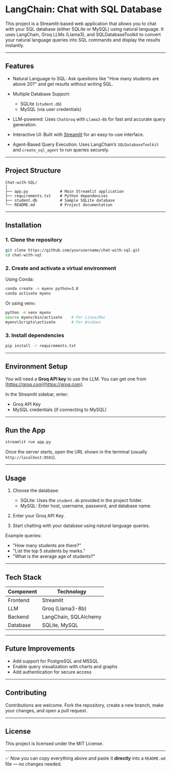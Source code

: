 # LangChain: Chat with SQL Database

This project is a Streamlit-based web application that allows you to chat with your SQL database (either SQLite or MySQL) using natural language.
It uses LangChain, Groq LLMs (Llama3), and SQLDatabaseToolkit to convert your natural language queries into SQL commands and display the results instantly.

---

## Features

* Natural Language to SQL: Ask questions like "How many students are above 20?" and get results without writing SQL.
* Multiple Database Support:

  * SQLite (`student.db`)
  * MySQL (via user credentials)
* LLM-powered: Uses `ChatGroq` with `Llama3-8b` for fast and accurate query generation.
* Interactive UI: Built with [Streamlit](https://streamlit.io/) for an easy-to-use interface.
* Agent-Based Query Execution: Uses LangChain’s `SQLDatabaseToolkit` and `create_sql_agent` to run queries securely.

---

## Project Structure

```
Chat-with-SQL/
│
├── app.py              # Main Streamlit application
├── requirements.txt    # Python dependencies
├── student.db          # Sample SQLite database
└── README.md           # Project documentation
```

---

## Installation

### 1. Clone the repository

```bash
git clone https://github.com/yourusername/chat-with-sql.git
cd chat-with-sql
```

### 2. Create and activate a virtual environment

Using Conda:

```bash
conda create -n myenv python=3.8
conda activate myenv
```

Or using venv:

```bash
python -m venv myenv
source myenv/bin/activate    # For Linux/Mac
myenv\Scripts\activate       # For Windows
```

### 3. Install dependencies

```bash
pip install -r requirements.txt
```

---

## Environment Setup

You will need a **Groq API key** to use the LLM. You can get one from [https://groq.com](https://groq.com).

In the Streamlit sidebar, enter:

* Groq API Key
* MySQL credentials (if connecting to MySQL)

---

## Run the App

```bash
streamlit run app.py
```

Once the server starts, open the URL shown in the terminal (usually `http://localhost:8501`).

---

## Usage

1. Choose the database:

   * SQLite: Uses the `student.db` provided in the project folder.
   * MySQL: Enter host, username, password, and database name.
2. Enter your Groq API Key.
3. Start chatting with your database using natural language queries.

Example queries:

* "How many students are there?"
* "List the top 5 students by marks."
* "What is the average age of students?"

---

## Tech Stack

| Component | Technology            |
| --------- | --------------------- |
| Frontend  | Streamlit             |
| LLM       | Groq (Llama3-8b)      |
| Backend   | LangChain, SQLAlchemy |
| Database  | SQLite, MySQL         |

---

## Future Improvements

* Add support for PostgreSQL and MSSQL
* Enable query visualization with charts and graphs
* Add authentication for secure access

---

## Contributing

Contributions are welcome.
Fork the repository, create a new branch, make your changes, and open a pull request.

---

## License

This project is licensed under the MIT License.

---

✅ Now you can copy everything above and paste it **directly** into a `README.md` file — no changes needed.

